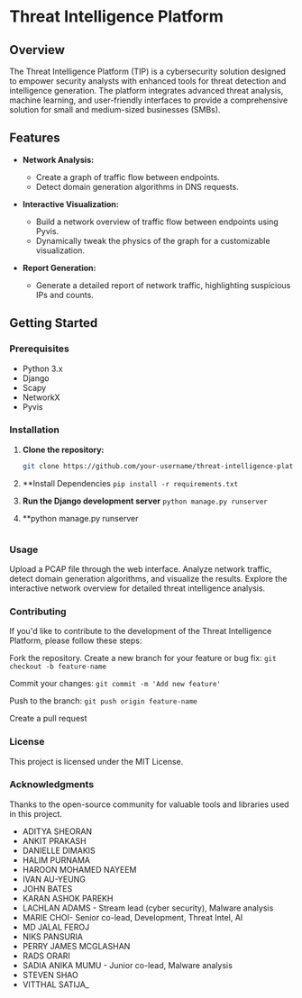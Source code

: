 # Threat Intelligence Platform

## Overview

The Threat Intelligence Platform (TIP) is a cybersecurity solution designed to empower security analysts with enhanced tools for threat detection and intelligence generation. The platform integrates advanced threat analysis, machine learning, and user-friendly interfaces to provide a comprehensive solution for small and medium-sized businesses (SMBs).

## Features

- **Network Analysis:**
  - Create a graph of traffic flow between endpoints.
  - Detect domain generation algorithms in DNS requests.

- **Interactive Visualization:**
  - Build a network overview of traffic flow between endpoints using Pyvis.
  - Dynamically tweak the physics of the graph for a customizable visualization.

- **Report Generation:**
  - Generate a detailed report of network traffic, highlighting suspicious IPs and counts.

## Getting Started

### Prerequisites

- Python 3.x
- Django
- Scapy
- NetworkX
- Pyvis

### Installation

1. **Clone the repository:**

   ```bash
   git clone https://github.com/your-username/threat-intelligence-platform.git
2. **Install Dependencies
```pip install -r requirements.txt```

3. **Run the Django development server**
```python manage.py runserver```

4. **python manage.py runserver
```python manage.py runserver
```
### Usage
Upload a PCAP file through the web interface.
Analyze network traffic, detect domain generation algorithms, and visualize the results.
Explore the interactive network overview for detailed threat intelligence analysis.

### Contributing
If you'd like to contribute to the development of the Threat Intelligence Platform, please follow these steps:

Fork the repository.
Create a new branch for your feature or bug fix: 
```git checkout -b feature-name```

Commit your changes: 
```git commit -m 'Add new feature'```

Push to the branch: 
```git push origin feature-name```

Create a pull request

### License
This project is licensed under the MIT License.

### Acknowledgments
Thanks to the open-source community for valuable tools and libraries used in this project.

- ADITYA SHEORAN
- ANKIT PRAKASH
- DANIELLE DIMAKIS
- HALIM PURNAMA
- HAROON MOHAMED NAYEEM
- IVAN AU-YEUNG
- JOHN BATES
- KARAN ASHOK PAREKH
- LACHLAN ADAMS - Stream lead (cyber security), Malware analysis
- MARIE CHOI- Senior co-lead, Development, Threat Intel, AI
- MD JALAL FEROJ
- NIKS PANSURIA
- PERRY JAMES MCGLASHAN
- RADS ORARI
- SADIA ANIKA MUMU - Junior co-lead, Malware analysis
- STEVEN SHAO
- VITTHAL SATIJA_


